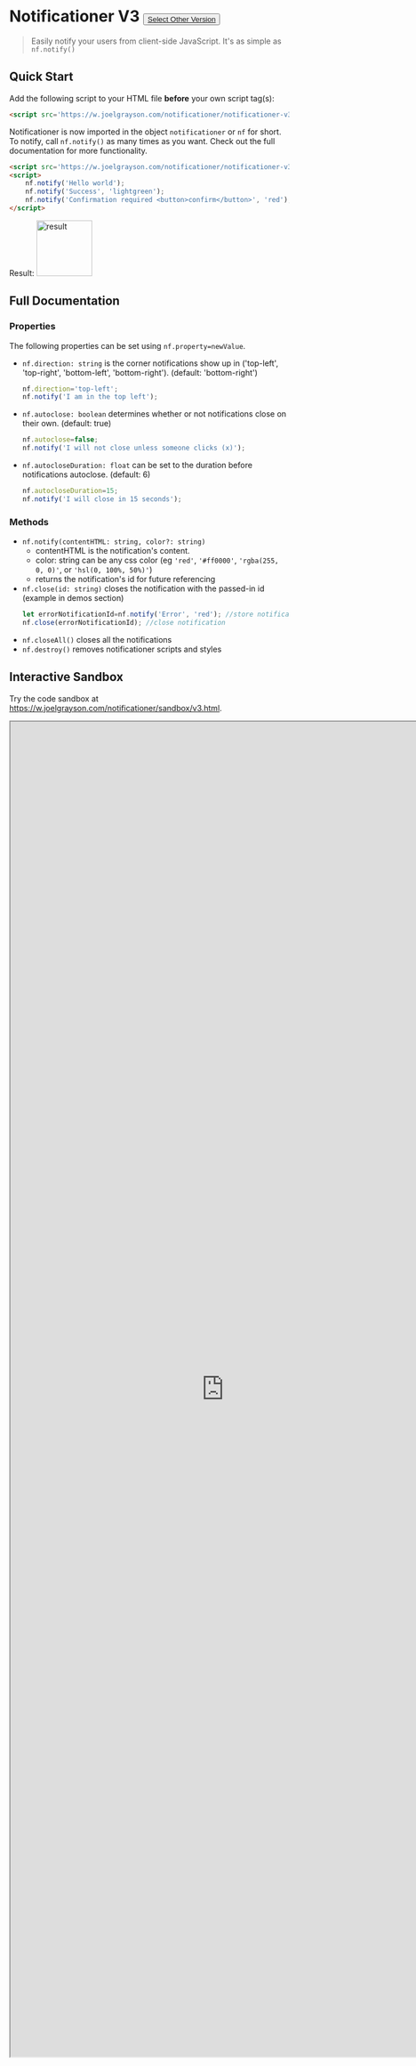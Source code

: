 # Notificationer V3 <button><a href='https://w.joelgrayson.com/notificationer'>Select Other Version</a></button>
> Easily notify your users from client-side JavaScript. It's as simple as `nf.notify()`

## Quick Start
Add the following script to your HTML file **before** your own script tag(s):
```html
<script src='https://w.joelgrayson.com/notificationer/notificationer-v3.js'></script>
```
Notificationer is now imported in the object `notificationer` or `nf` for short. To notify, call `nf.notify()` as many times as you want. Check out the full documentation for more functionality.
```html
<script src='https://w.joelgrayson.com/notificationer/notificationer-v3.js'></script>
<script>
	nf.notify('Hello world');
	nf.notify('Success', 'lightgreen');
	nf.notify('Confirmation required <button>confirm</button>', 'red');
</script>
```
Result: <img alt='result' src='https://w.joelgrayson.com/image/quick%20start%202.jpg' height='100px'>

## Full Documentation
### Properties
The following properties can be set using `nf.property=newValue`.

* `nf.direction: string` is the corner notifications show up in ('top-left', 'top-right', 'bottom-left', 'bottom-right'). (default: 'bottom-right')
	```js
	nf.direction='top-left';
	nf.notify('I am in the top left');
	```
* `nf.autoclose: boolean` determines whether or not notifications close on their own. (default: true)
	```js
	nf.autoclose=false;
	nf.notify('I will not close unless someone clicks (x)');
	```
* `nf.autocloseDuration: float` can be set to the duration before notifications autoclose. (default: 6)
	```js
	nf.autocloseDuration=15;
	nf.notify('I will close in 15 seconds');
	```

### Methods
* `nf.notify(contentHTML: string, color?: string)`
	* contentHTML is the notification's content.
	* color: string can be any css color (eg `'red'`, `'#ff0000'`, `'rgba(255, 0, 0)'`, or `'hsl(0, 100%, 50%)'`)
	* returns the notification's id for future referencing
* `nf.close(id: string)` closes the notification with the passed-in id (example in demos section)
	```js
	let errorNotificationId=nf.notify('Error', 'red'); //store notification id
	nf.close(errorNotificationId); //close notification
	```
* `nf.closeAll()` closes all the notifications
* `nf.destroy()` removes notificationer scripts and styles


## Interactive Sandbox
Try the code sandbox at https://w.joelgrayson.com/notificationer/sandbox/v3.html.

<iframe src='https://w.joelgrayson.com/notificationer/sandbox/v3.html' style='width: 80vw; height: 60vh'></iframe>